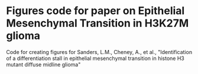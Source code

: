 # Figures code for paper on Epithelial Mesenchymal Transition in H3K27M glioma 
Code for creating figures for Sanders, L.M., Cheney, A., et al., "Identification of a differentiation stall in epithelial mesenchymal transition in histone H3 mutant diffuse midline glioma"
